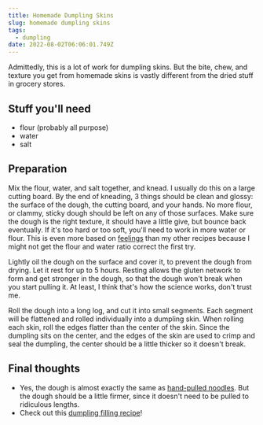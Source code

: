 ```yaml
---
title: Homemade Dumpling Skins
slug: homemade dumpling skins
tags:
  - dumpling
date: 2022-08-02T06:06:01.749Z
---
```

Admittedly, this is a lot of work for dumpling skins. But the bite, chew, and texture you get from homemade skins is vastly different from the dried stuff in grocery stores.

## Stuff you'll need

- flour (probably all purpose)
- water
- salt

## Preparation

Mix the flour, water, and salt together, and knead. I usually do this on a large cutting board. By the end of kneading, 3 things should be clean and glossy: the surface of the dough, the cutting board, and your hands. No more flour, or clammy, sticky dough should be left on any of those surfaces. Make sure the dough is the right texture, it should have a little give, but bounce back eventually. If it's too hard or too soft, you'll need to work in more water or flour. This is even more based on [feelings](/principles/cooking-with-feelings) than my other recipes because I might not get the flour and water ratio correct the first try.

Lightly oil the dough on the surface and cover it, to prevent the dough from drying. Let it rest for up to 5 hours. Resting allows the gluten network to form and get stronger in the dough, so that the dough won't break when you start pulling it. At least, I think that's how the science works, don't trust me.

Roll the dough into a long log, and cut it into small segments. Each segment will be flattened and rolled individually into a dumpling skin. When rolling each skin, roll the edges flatter than the center of the skin. Since the dumpling sits on the center, and the edges of the skin are used to crimp and seal the dumpling, the center should be a little thicker so it doesn't break.

## Final thoughts

- Yes, the dough is almost exactly the same as [hand-pulled noodles](/recipes/hand-pulled-noodles). But the dough should be a little firmer, since it doesn't need to be pulled to ridiculous lengths.
- Check out this [dumpling filling recipe](/recipes/dumpling-filling)!